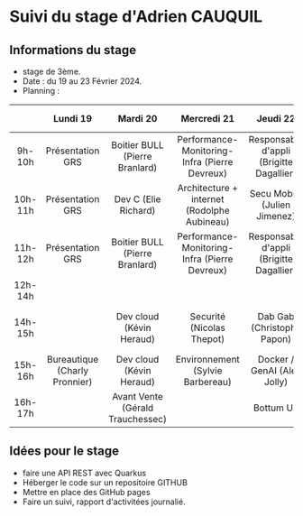 # Suivi du stage d'Adrien CAUQUIL

## Informations du stage

- stage de 3ème.
- Date : du 19 au 23 Février 2024.
- Planning :

|         |           Lundi 19            |             Mardi 20             |                   Mercredi 21                   |                 Jeudi 22                 |           Vendredi 23           |
|:-------:|:-----------------------------:|:--------------------------------:|:-----------------------------------------------:|:----------------------------------------:|:-------------------------------:|
| 9h-10h  |       Présentation GRS        |  Boitier BULL (Pierre Branlard)  | Performance- Monitoring- Infra (Pierre Devreux) | Responsable d'appli (Brigitte Dagallier) | SAE / TP C++ ( Sébastien Pelle) |
| 10h-11h |       Présentation GRS        |       Dev C (Elie Richard)       |   Architecture + internet (Rodolphe Aubineau)   |       Secu Mobile (Julien Jimenez)       |     Intégrateur (Nicolas T)     |
| 11h-12h |       Présentation GRS        |  Boitier BULL (Pierre Branlard)  | Performance- Monitoring- Infra (Pierre Devreux) | Responsable d'appli (Brigitte Dagallier) | SAE / TP C++ ( Sébastien Pelle) |
| 12h-14h |                               |                                  |                                                 |                                          |                                 |
| 14h-15h |                               |     Dev cloud (Kévin Heraud)     |            Securité (Nicolas Thepot)            |        Dab Gab (Christophe Papon)        | Deploy ACS (Youness Boutrouft)  |
| 15h-16h | Bureautique (Charly Pronnier) |     Dev cloud (Kévin Heraud)     |        Environnement (Sylvie Barbereau)         |       Docker / GenAI (Alex Jolly)        |           Debrief GRS           | 
| 16h-17h |                               | Avant Vente (Gérald Trauchessec) |                                                 |                Bottum Up                 |           Debrief GRS           |


## Idées pour le stage

- faire une API REST avec Quarkus
- Héberger le code sur un repositoire GITHUB
- Mettre en place des GitHub pages
- Faire un suivi, rapport d'activitées journalié.